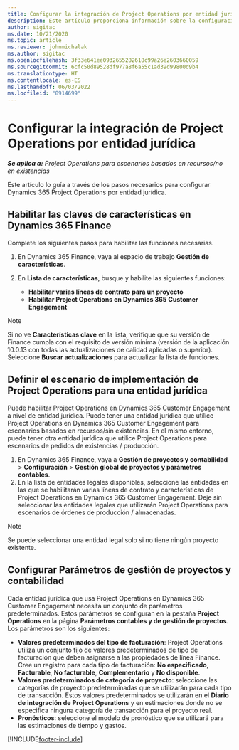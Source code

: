 ```yaml
---
title: Configurar la integración de Project Operations por entidad jurídica
description: Este artículo proporciona información sobre la configuración de la integración por entidad jurídica en Project Operations.
author: sigitac
ms.date: 10/21/2020
ms.topic: article
ms.reviewer: johnmichalak
ms.author: sigitac
ms.openlocfilehash: 3f33e641ee0932655282618c99a26e2603660059
ms.sourcegitcommit: 6cfc50d89528df977a8f6a55c1ad39d99800d9b4
ms.translationtype: HT
ms.contentlocale: es-ES
ms.lasthandoff: 06/03/2022
ms.locfileid: "8914699"
---
```

# <a name="configure-project-operations-integration-per-legal-entity"></a>Configurar la integración de Project Operations por entidad jurídica 

_**Se aplica a:** Project Operations para escenarios basados en recursos/no en existencias_

Este artículo lo guía a través de los pasos necesarios para configurar Dynamics 365 Project Operations por entidad jurídica.

## <a name="enable-feature-keys-in-dynamics-365-finance"></a>Habilitar las claves de características en Dynamics 365 Finance

Complete los siguientes pasos para habilitar las funciones necesarias.

1. En Dynamics 365 Finance, vaya al espacio de trabajo **Gestión de características**.
2. En **Lista de características**, busque y habilite las siguientes funciones:
  
    - **Habilitar varias líneas de contrato para un proyecto**
    - **Habilitar Project Operations en Dynamics 365 Customer Engagement**

> [!NOTE]
> Si no ve **Características clave** en la lista, verifique que su versión de Finance cumpla con el requisito de versión mínima (versión de la aplicación 10.0.13 con todas las actualizaciones de calidad aplicadas o superior). Seleccione **Buscar actualizaciones** para actualizar la lista de funciones.

## <a name="define-the-project-operations-deployment-scenario-for-a-legal-entity"></a>Definir el escenario de implementación de Project Operations para una entidad jurídica

Puede habilitar Project Operations en Dynamics 365 Customer Engagement a nivel de entidad jurídica. Puede tener una entidad jurídica que utilice Project Operations en Dynamics 365 Customer Engagement para escenarios basados en recursos/sin existencias. En el mismo entorno, puede tener otra entidad jurídica que utilice Project Operations para escenarios de pedidos de existencias / producción.

1. En Dynamics 365 Finance, vaya a **Gestión de proyectos y contabilidad** > **Configuración** > **Gestión global de proyectos y parámetros contables**.
2. En la lista de entidades legales disponibles, seleccione las entidades en las que se habilitarán varias líneas de contrato y características de Project Operations en Dynamics 365 Customer Engagement. Deje sin seleccionar las entidades legales que utilizarán Project Operations para escenarios de órdenes de producción / almacenadas.

> [!NOTE]
> Se puede seleccionar una entidad legal solo si no tiene ningún proyecto existente.

## <a name="configure-project-management-and-accounting-parameters"></a>Configurar Parámetros de gestión de proyectos y contabilidad

Cada entidad jurídica que usa Project Operations en Dynamics 365 Customer Engagement necesita un conjunto de parámetros predeterminados. Estos parámetros se configuran en la pestaña **Project Operations** en la página **Parámetros contables y de gestión de proyectos**. Los parámetros son los siguientes:

  - **Valores predeterminados del tipo de facturación**: Project Operations utiliza un conjunto fijo de valores predeterminados de tipo de facturación que deben asignarse a las propiedades de línea Finance. Cree un registro para cada tipo de facturación: **No especificado**, **Facturable**, **No facturable**, **Complementario** y **No disponible**.
  - **Valores predeterminados de categoría de proyecto**: seleccione las categorías de proyecto predeterminadas que se utilizarán para cada tipo de transacción. Estos valores predeterminados se utilizarán en el **Diario de integración de Project Operations** y en estimaciones donde no se especifica ninguna categoría de transacción para el proyecto real.
  - **Pronósticos**: seleccione el modelo de pronóstico que se utilizará para las estimaciones de tiempo y gastos.


[!INCLUDE[footer-include](../includes/footer-banner.md)]